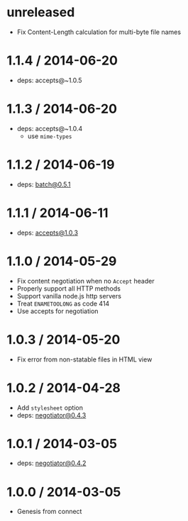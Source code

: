 unreleased
==========

  * Fix Content-Length calculation for multi-byte file names

1.1.4 / 2014-06-20
==================

  * deps: accepts@~1.0.5

1.1.3 / 2014-06-20
==================

  * deps: accepts@~1.0.4
    - use `mime-types`

1.1.2 / 2014-06-19
==================

  * deps: batch@0.5.1

1.1.1 / 2014-06-11
==================

  * deps: accepts@1.0.3

1.1.0 / 2014-05-29
==================

  * Fix content negotiation when no `Accept` header
  * Properly support all HTTP methods
  * Support vanilla node.js http servers
  * Treat `ENAMETOOLONG` as code 414
  * Use accepts for negotiation

1.0.3 / 2014-05-20
==================

  * Fix error from non-statable files in HTML view

1.0.2 / 2014-04-28
==================

  * Add `stylesheet` option
  * deps: negotiator@0.4.3

1.0.1 / 2014-03-05
==================

  * deps: negotiator@0.4.2

1.0.0 / 2014-03-05
==================

  * Genesis from connect
